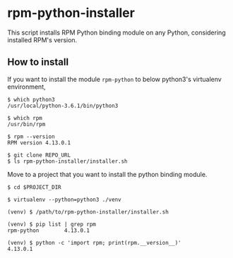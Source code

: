 # rpm-python-installer

This script installs RPM Python binding module on any Python,
considering installed RPM's version.

## How to install

If you want to install the module `rpm-python`
to below python3's virtualenv environment,

```
$ which python3
/usr/local/python-3.6.1/bin/python3
```

```
$ which rpm
/usr/bin/rpm

$ rpm --version
RPM version 4.13.0.1
```

```
$ git clone REPO_URL
$ ls rpm-python-installer/installer.sh
```

Move to a project that you want to install the python binding module.

```
$ cd $PROJECT_DIR

$ virtualenv --python=python3 ./venv

(venv) $ /path/to/rpm-python-installer/installer.sh

(venv) $ pip list | grep rpm
rpm-python        4.13.0.1

(venv) $ python -c 'import rpm; print(rpm.__version__)'
4.13.0.1
```
